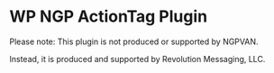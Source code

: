 # WP NGP ActionTag Plugin

Please note: This plugin is not produced or supported by NGPVAN.

Instead, it is produced and supported by Revolution Messaging, LLC.
